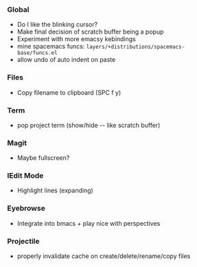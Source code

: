 ### Global

* Do I like the blinking cursor?
* Make final decision of scratch buffer being a popup
* Experiment with more emacsy kebindings
* mine spacemacs funcs: ```layers/+distributions/spacemacs-base/funcs.el```
* allow undo of auto indent on paste

### Files

* Copy filename to clipboard (SPC f y)

### Term

* pop project term (show/hide -- like scratch buffer)

### Magit

* Maybe fullscreen?

### IEdit Mode

* Highlight lines (expanding)

### Eyebrowse

* Integrate into bmacs + play nice with perspectives

### Projectile

* properly invalidate cache on create/delete/rename/copy files
